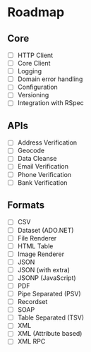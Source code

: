 # Roadmap

## Core

- [ ] HTTP Client
- [ ] Core Client
- [ ] Logging
- [ ] Domain error handling
- [ ] Configuration
- [ ] Versioning
- [ ] Integration with RSpec

## APIs

- [ ] Address Verification
- [ ] Geocode
- [ ] Data Cleanse
- [ ] Email Verification
- [ ] Phone Verification
- [ ] Bank Verification

## Formats

- [ ] CSV
- [ ] Dataset (ADO.NET)
- [ ] File Renderer
- [ ] HTML Table
- [ ] Image Renderer
- [ ] JSON
- [ ] JSON (with extra)
- [ ] JSONP (JavaScript)
- [ ] PDF
- [ ] Pipe Separated (PSV)
- [ ] Recordset
- [ ] SOAP
- [ ] Table Separated (TSV)
- [ ] XML
- [ ] XML (Attribute based)
- [ ] XML RPC
